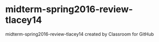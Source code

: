 # midterm-spring2016-review-tlacey14
midterm-spring2016-review-tlacey14 created by Classroom for GitHub
